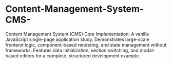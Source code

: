 # Content-Management-System-CMS-
Content Management System (CMS) Core Implementation: A vanilla JavaScript single-page application study. Demonstrates large-scale frontend logic, component-based rendering, and state management without frameworks. Features data initialization, section switching, and modal-based editors for a complete, structured development example.
